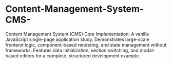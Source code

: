 # Content-Management-System-CMS-
Content Management System (CMS) Core Implementation: A vanilla JavaScript single-page application study. Demonstrates large-scale frontend logic, component-based rendering, and state management without frameworks. Features data initialization, section switching, and modal-based editors for a complete, structured development example.
